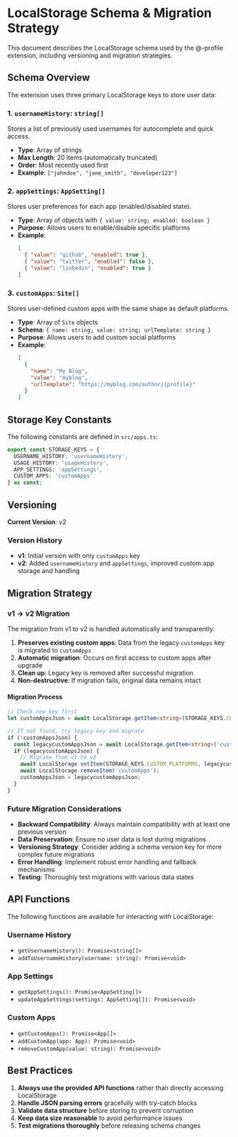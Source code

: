 # LocalStorage Schema & Migration Strategy

This document describes the LocalStorage schema used by the @-profile extension, including versioning and migration strategies.

## Schema Overview

The extension uses three primary LocalStorage keys to store user data:

### 1. `usernameHistory`: `string[]`
Stores a list of previously used usernames for autocomplete and quick access.

- **Type**: Array of strings
- **Max Length**: 20 items (automatically truncated)
- **Order**: Most recently used first
- **Example**: `["johndoe", "jane_smith", "developer123"]`

### 2. `appSettings`: `AppSetting[]`
Stores user preferences for each app (enabled/disabled state).

- **Type**: Array of objects with `{ value: string; enabled: boolean }`
- **Purpose**: Allows users to enable/disable specific platforms
- **Example**:
  ```json
  [
    { "value": "github", "enabled": true },
    { "value": "twitter", "enabled": false },
    { "value": "linkedin", "enabled": true }
  ]
  ```

### 3. `customApps`: `Site[]`
Stores user-defined custom apps with the same shape as default platforms.

- **Type**: Array of `Site` objects
- **Schema**: `{ name: string; value: string; urlTemplate: string }`
- **Purpose**: Allows users to add custom social platforms
- **Example**:
  ```json
  [
    {
      "name": "My Blog",
      "value": "myblog",
      "urlTemplate": "https://myblog.com/author/{profile}"
    }
  ]
  ```

## Storage Key Constants

The following constants are defined in `src/apps.ts`:

```typescript
export const STORAGE_KEYS = {
  USERNAME_HISTORY: 'usernameHistory',
  USAGE_HISTORY: 'usageHistory',
  APP_SETTINGS: 'appSettings',
  CUSTOM_APPS: 'customApps'
} as const;
```

## Versioning

**Current Version**: v2

### Version History

- **v1**: Initial version with only `customApps` key
- **v2**: Added `usernameHistory` and `appSettings`, improved custom app storage and handling

## Migration Strategy

### v1 → v2 Migration

The migration from v1 to v2 is handled automatically and transparently:

1. **Preserves existing custom apps**: Data from the legacy `customApps` key is migrated to `customApps`
2. **Automatic migration**: Occurs on first access to custom apps after upgrade
3. **Clean up**: Legacy key is removed after successful migration
4. **Non-destructive**: If migration fails, original data remains intact

#### Migration Process

```typescript
// Check new key first
let customAppsJson = await LocalStorage.getItem<string>(STORAGE_KEYS.CUSTOM_PLATFORMS);

// If not found, try legacy key and migrate
if (!customAppsJson) {
  const legacycustomAppsJson = await LocalStorage.getItem<string>('customApps');
  if (legacycustomAppsJson) {
    // Migrate from v1 to v2
    await LocalStorage.setItem(STORAGE_KEYS.CUSTOM_PLATFORMS, legacycustomAppsJson);
    await LocalStorage.removeItem('customApps');
    customAppsJson = legacycustomAppsJson;
  }
}
```

### Future Migration Considerations

- **Backward Compatibility**: Always maintain compatibility with at least one previous version
- **Data Preservation**: Ensure no user data is lost during migrations
- **Versioning Strategy**: Consider adding a schema version key for more complex future migrations
- **Error Handling**: Implement robust error handling and fallback mechanisms
- **Testing**: Thoroughly test migrations with various data states

## API Functions

The following functions are available for interacting with LocalStorage:

### Username History
- `getUsernameHistory(): Promise<string[]>`
- `addToUsernameHistory(username: string): Promise<void>`

### App Settings
- `getAppSettings(): Promise<AppSetting[]>`
- `updateAppSettings(settings: AppSetting[]): Promise<void>`

### Custom Apps
- `getCustomApps(): Promise<App[]>`
- `addCustomApp(app: App): Promise<void>`
- `removeCustomApp(value: string): Promise<void>`

## Best Practices

1. **Always use the provided API functions** rather than directly accessing LocalStorage
2. **Handle JSON parsing errors** gracefully with try-catch blocks
3. **Validate data structure** before storing to prevent corruption
4. **Keep data size reasonable** to avoid performance issues
5. **Test migrations thoroughly** before releasing schema changes
